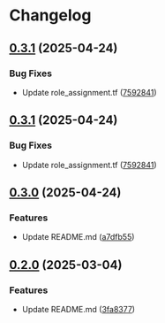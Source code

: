 # Changelog

## [0.3.1](https://github.com/prefapp/tfm/compare/azure-public-ip-v0.3.0...azure-public-ip-v0.3.1) (2025-04-24)


### Bug Fixes

* Update role_assignment.tf ([7592841](https://github.com/prefapp/tfm/commit/75928419415d74de12d2d38a602df7aa703c860e))

## [0.3.1](https://github.com/prefapp/tfm/compare/azure-public-ip-v0.3.0...azure-public-ip-v0.3.1) (2025-04-24)


### Bug Fixes

* Update role_assignment.tf ([7592841](https://github.com/prefapp/tfm/commit/75928419415d74de12d2d38a602df7aa703c860e))

## [0.3.0](https://github.com/prefapp/tfm/compare/azure-public-ip-v0.2.0...azure-public-ip-v0.3.0) (2025-04-24)


### Features

* Update README.md ([a7dfb55](https://github.com/prefapp/tfm/commit/a7dfb55b83447cf3ef08d168ab756e791f322e7a))

## [0.2.0](https://github.com/prefapp/tfm/compare/azure-public-ip-v0.1.0...azure-public-ip-v0.2.0) (2025-03-04)


### Features

* Update README.md ([3fa8377](https://github.com/prefapp/tfm/commit/3fa83777ca6fd16838f2e22c9febac938c72430d))
